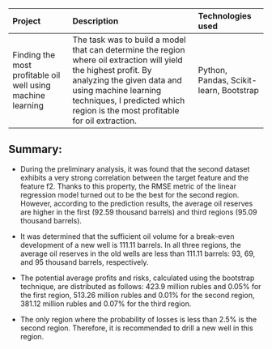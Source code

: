 | Project | Description | Technologies used | 
| :---------------------- | :---------------------- | :---------------------- |
| Finding the most profitable oil well using machine learning | The task was to build a model that can determine the region where oil extraction will yield the highest profit. By analyzing the given data and using machine learning techniques, I predicted which region is the most profitable for oil extraction. | Python, Pandas, Scikit-learn, Bootstrap |

## Summary:

- During the preliminary analysis, it was found that the second dataset exhibits a very strong correlation between the target feature and the feature f2. Thanks to this property, the RMSE metric of the linear regression model turned out to be the best for the second region. However, according to the prediction results, the average oil reserves are higher in the first (92.59 thousand barrels) and third regions (95.09 thousand barrels).

- It was determined that the sufficient oil volume for a break-even development of a new well is 111.11 barrels. In all three regions, the average oil reserves in the old wells are less than 111.11 barrels: 93, 69, and 95 thousand barrels, respectively.

- The potential average profits and risks, calculated using the bootstrap technique, are distributed as follows: 423.9 million rubles and 0.05% for the first region, 513.26 million rubles and 0.01% for the second region, 381.12 million rubles and 0.07% for the third region.

- The only region where the probability of losses is less than 2.5% is the second region. Therefore, it is recommended to drill a new well in this region.
